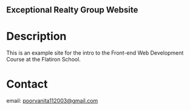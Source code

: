 
Exceptional Realty Group Website
---
# Description
This is an example site for the intro to the Front-end Web Development Course at the Flatiron School.
# Contact
email: poorvanita112003@gmail.com
